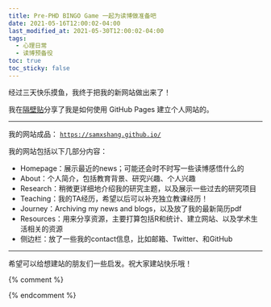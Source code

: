 ```yaml
---
title: Pre-PHD BINGO Game 一起为读博做准备吧
date: 2021-05-16T12:00:02-04:00
last_modified_at: 2021-05-30T12:00:02-04:00
tags:
  - 心理日常
  - 读博预备役
toc: true
toc_sticky: false
---
```


经过三天快乐摸鱼，我终于把我的新网站做出来了！

<!--more-->

我在[隔壁贴](https://samsmerrygoround.github.io/2021/07/22/make-a-github-website.html)分享了我是如何使用 GitHub Pages 建立个人网站的。

---
我的网站成品： [`https://samxshang.github.io/`](https://samxshang.github.io/)

我的网站包括以下几部分内容：

-   Homepage：展示最近的news；可能还会时不时写一些读博感悟什么的
-   About：个人简介，包括教育背景、研究兴趣、个人兴趣
-   Research：稍微更详细地介绍我的研究主题，以及展示一些过去的研究项目
-   Teaching：我的TA经历，希望以后可以补充独立教课经历！
-   Journey：Archiving my news and blogs，以及放了我的最新简历pdf
-   Resources：用来分享资源，主要打算包括R和统计、建立网站、以及学术生活相关的资源
-   侧边栏：放了一些我的contact信息，比如邮箱、Twitter、和GitHub

---
希望可以给想建站的朋友们一些启发。祝大家建站快乐哦！

{% comment %}


{% endcomment %}